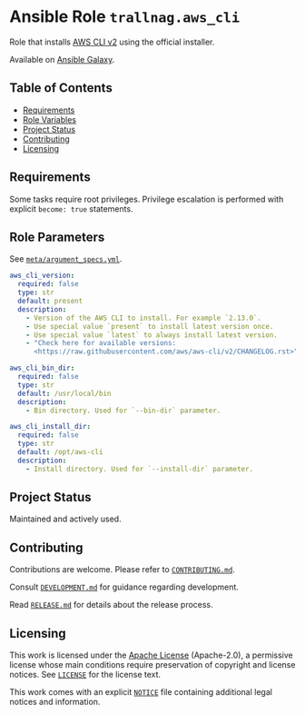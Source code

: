 # Ansible Role `trallnag.aws_cli` <!-- omit from toc -->

Role that installs [AWS CLI v2](https://github.com/aws/aws-cli/tree/v2) using
the official installer.

Available on
[Ansible Galaxy](https://galaxy.ansible.com/ui/standalone/roles/trallnag/aws_cli).

## Table of Contents <!-- omit from toc -->

- [Requirements](#requirements)
- [Role Variables](#role-variables)
- [Project Status](#project-status)
- [Contributing](#contributing)
- [Licensing](#licensing)

## Requirements

Some tasks require root privileges. Privilege escalation is performed with
explicit `become: true` statements.

## Role Parameters

See [`meta/argument_specs.yml`](meta/argument_specs.yml).

```yaml
aws_cli_version:
  required: false
  type: str
  default: present
  description:
    - Version of the AWS CLI to install. For example `2.13.0`.
    - Use special value `present` to install latest version once.
    - Use special value `latest` to always install latest version.
    - "Check here for available versions:
      <https://raw.githubusercontent.com/aws/aws-cli/v2/CHANGELOG.rst>"

aws_cli_bin_dir:
  required: false
  type: str
  default: /usr/local/bin
  description:
    - Bin directory. Used for `--bin-dir` parameter.

aws_cli_install_dir:
  required: false
  type: str
  default: /opt/aws-cli
  description:
    - Install directory. Used for `--install-dir` parameter.
```

## Project Status

Maintained and actively used.

## Contributing

Contributions are welcome. Please refer to [`CONTRIBUTING.md`](CONTRIBUTING).

Consult [`DEVELOPMENT.md`](DEVELOPMENT.md) for guidance regarding development.

Read [`RELEASE.md`](RELEASE.md) for details about the release process.

## Licensing

This work is licensed under the
[Apache License](https://choosealicense.com/licenses/apache-2.0) (Apache-2.0), a
permissive license whose main conditions require preservation of copyright and
license notices. See [`LICENSE`](LICENSE) for the license text.

This work comes with an explicit [`NOTICE`](NOTICE) file containing additional
legal notices and information.

